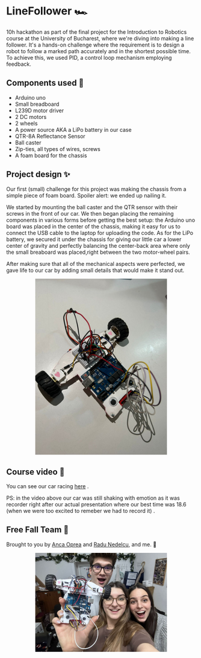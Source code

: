 # LineFollower 🏎
10h hackathon as part of the final project for the Introduction to Robotics course at the University of Bucharest, where we're diving into making a line follower. It's a hands-on challenge where the requirement is to design a robot to follow a marked path accurately and in the shortest possible time. To achieve this, we used PID, a control loop mechanism employing feedback.

## Components used  🧩
* Arduino uno
* Small breadboard
* L239D motor driver
* 2 DC motors
* 2 wheels
* A power source AKA a LiPo battery in our case
* QTR-8A Reflectance Sensor
* Ball caster
* Zip-ties, all types of wires, screws
* A foam board for the chassis

## Project design ✨
Our first (small) challenge for this project was making the chassis from a simple piece of foam board. Spoiler alert: we ended up nailing it. 

We started by mounting the ball caster and the QTR sensor with their screws in the front of our car. We then began placing the remaining components in various forms before getting the best setup: the Arduino uno board was placed in the center of the chassis, making it easy for us to connect the USB cable to the laptop for uploading the code. As for the LiPo battery, we secured it under the chassis for giving our little car a lower center of gravity and perfectly balancing the center-back area where only the small breaboard was placed,right between the two motor-wheel pairs. 

After making sure that all of the mechanical aspects were perfected, we gave life to our car by adding small details that would make it stand out.

<p align="center">
  <img src="photos/setup.jpeg" width="350" title="the beast">
</p>

## Course video  🏁
You can see our car racing [here](https://www.youtube.com/watch?v=PBthNTN-ukI) . 

PS: in the video above our car was still shaking with emotion as it was recorder right after our actual presentation where our best time was 18.6 (when we were too excited to remeber we had to record it) .

## Free Fall Team 🤝
Brought to you by  [Anca Oprea](https://github.com/AncaaO) and [Radu Nedelcu](https://github.com/Pepi100), and me. 🤭

<p align="center">
  <img src="photos/dreamteam.jpeg" width="350" title="Dream team">
</p>
